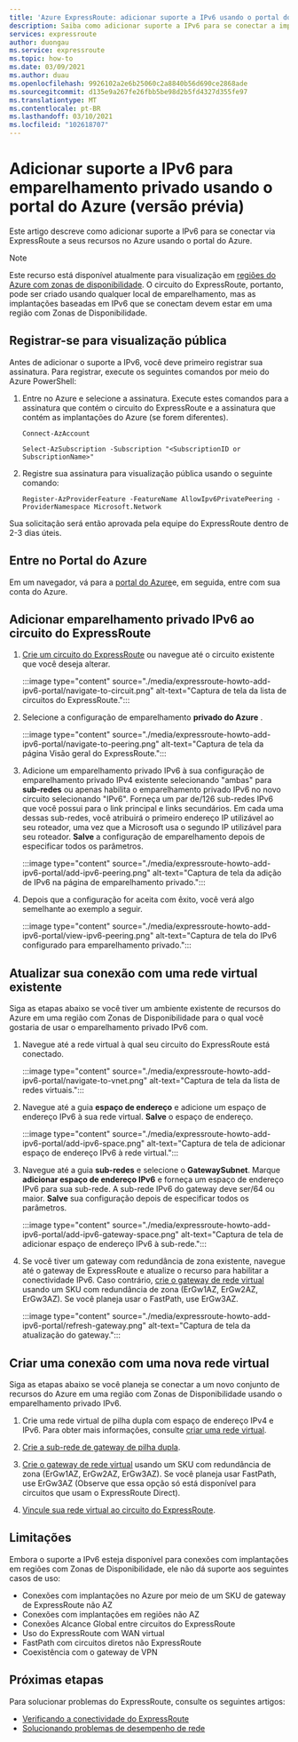 ```yaml
---
title: 'Azure ExpressRoute: adicionar suporte a IPv6 usando o portal do Azure'
description: Saiba como adicionar suporte a IPv6 para se conectar a implantações do Azure usando o portal do Azure.
services: expressroute
author: duongau
ms.service: expressroute
ms.topic: how-to
ms.date: 03/09/2021
ms.author: duau
ms.openlocfilehash: 9926102a2e6b25060c2a8840b56d690ce2868ade
ms.sourcegitcommit: d135e9a267fe26fbb5be98d2b5fd4327d355fe97
ms.translationtype: MT
ms.contentlocale: pt-BR
ms.lasthandoff: 03/10/2021
ms.locfileid: "102618707"
---
```

# <a name="add-ipv6-support-for-private-peering-using-the-azure-portal-preview"></a>Adicionar suporte a IPv6 para emparelhamento privado usando o portal do Azure (versão prévia)

Este artigo descreve como adicionar suporte a IPv6 para se conectar via ExpressRoute a seus recursos no Azure usando o portal do Azure. 

> [!Note]
> Este recurso está disponível atualmente para visualização em [regiões do Azure com zonas de disponibilidade](https://docs.microsoft.com/azure/availability-zones/az-region#azure-regions-with-availability-zones). O circuito do ExpressRoute, portanto, pode ser criado usando qualquer local de emparelhamento, mas as implantações baseadas em IPv6 que se conectam devem estar em uma região com Zonas de Disponibilidade.

## <a name="register-for-public-preview"></a>Registrar-se para visualização pública
Antes de adicionar o suporte a IPv6, você deve primeiro registrar sua assinatura. Para registrar, execute os seguintes comandos por meio do Azure PowerShell:

1.  Entre no Azure e selecione a assinatura. Execute estes comandos para a assinatura que contém o circuito do ExpressRoute e a assinatura que contém as implantações do Azure (se forem diferentes).

    ```azurepowershell-interactive
    Connect-AzAccount 

    Select-AzSubscription -Subscription "<SubscriptionID or SubscriptionName>"
    ```

1. Registre sua assinatura para visualização pública usando o seguinte comando:
    ```azurepowershell-interactive
    Register-AzProviderFeature -FeatureName AllowIpv6PrivatePeering -ProviderNamespace Microsoft.Network
    ```

Sua solicitação será então aprovada pela equipe do ExpressRoute dentro de 2-3 dias úteis.

## <a name="sign-in-to-the-azure-portal"></a>Entre no Portal do Azure

Em um navegador, vá para a [portal do Azure](https://portal.azure.com)e, em seguida, entre com sua conta do Azure.

## <a name="add-ipv6-private-peering-to-your-expressroute-circuit"></a>Adicionar emparelhamento privado IPv6 ao circuito do ExpressRoute

1. [Crie um circuito do ExpressRoute](expressroute-howto-circuit-portal-resource-manager.md) ou navegue até o circuito existente que você deseja alterar.

    :::image type="content" source="./media/expressroute-howto-add-ipv6-portal/navigate-to-circuit.png" alt-text="Captura de tela da lista de circuitos do ExpressRoute.":::

1. Selecione a configuração de emparelhamento **privado do Azure** .

    :::image type="content" source="./media/expressroute-howto-add-ipv6-portal/navigate-to-peering.png" alt-text="Captura de tela da página Visão geral do ExpressRoute.":::

1. Adicione um emparelhamento privado IPv6 à sua configuração de emparelhamento privado IPv4 existente selecionando "ambas" para **sub-redes** ou apenas habilita o emparelhamento privado IPv6 no novo circuito selecionando "IPv6". Forneça um par de/126 sub-redes IPv6 que você possui para o link principal e links secundários. Em cada uma dessas sub-redes, você atribuirá o primeiro endereço IP utilizável ao seu roteador, uma vez que a Microsoft usa o segundo IP utilizável para seu roteador. **Salve** a configuração de emparelhamento depois de especificar todos os parâmetros.

    :::image type="content" source="./media/expressroute-howto-add-ipv6-portal/add-ipv6-peering.png" alt-text="Captura de tela da adição de IPv6 na página de emparelhamento privado.":::

1. Depois que a configuração for aceita com êxito, você verá algo semelhante ao exemplo a seguir.

    :::image type="content" source="./media/expressroute-howto-add-ipv6-portal/view-ipv6-peering.png" alt-text="Captura de tela do IPv6 configurado para emparelhamento privado.":::

## <a name="update-your-connection-to-an-existing-virtual-network"></a>Atualizar sua conexão com uma rede virtual existente

Siga as etapas abaixo se você tiver um ambiente existente de recursos do Azure em uma região com Zonas de Disponibilidade para o qual você gostaria de usar o emparelhamento privado IPv6 com.

1. Navegue até a rede virtual à qual seu circuito do ExpressRoute está conectado.

    :::image type="content" source="./media/expressroute-howto-add-ipv6-portal/navigate-to-vnet.png" alt-text="Captura de tela da lista de redes virtuais.":::

1. Navegue até a guia **espaço de endereço** e adicione um espaço de endereço IPv6 à sua rede virtual. **Salve** o espaço de endereço.

    :::image type="content" source="./media/expressroute-howto-add-ipv6-portal/add-ipv6-space.png" alt-text="Captura de tela de adicionar espaço de endereço IPv6 à rede virtual.":::

1. Navegue até a guia **sub-redes** e selecione o **GatewaySubnet**. Marque **adicionar espaço de endereço IPv6** e forneça um espaço de endereço IPv6 para sua sub-rede. A sub-rede IPv6 do gateway deve ser/64 ou maior. **Salve** sua configuração depois de especificar todos os parâmetros.

    :::image type="content" source="./media/expressroute-howto-add-ipv6-portal/add-ipv6-gateway-space.png" alt-text="Captura de tela de adicionar espaço de endereço IPv6 à sub-rede.":::

1. Se você tiver um gateway com redundância de zona existente, navegue até o gateway de ExpressRoute e atualize o recurso para habilitar a conectividade IPv6. Caso contrário, [crie o gateway de rede virtual](expressroute-howto-add-gateway-portal-resource-manager.md) usando um SKU com redundância de zona (ErGw1AZ, ErGw2AZ, ErGw3AZ). Se você planeja usar o FastPath, use ErGw3AZ.

    :::image type="content" source="./media/expressroute-howto-add-ipv6-portal/refresh-gateway.png" alt-text="Captura de tela da atualização do gateway.":::

## <a name="create-a-connection-to-a-new-virtual-network"></a>Criar uma conexão com uma nova rede virtual

Siga as etapas abaixo se você planeja se conectar a um novo conjunto de recursos do Azure em uma região com Zonas de Disponibilidade usando o emparelhamento privado IPv6.

1. Crie uma rede virtual de pilha dupla com espaço de endereço IPv4 e IPv6. Para obter mais informações, consulte [criar uma rede virtual](../virtual-network/quick-create-portal.md#create-a-virtual-network).

1. [Crie a sub-rede de gateway de pilha dupla](expressroute-howto-add-gateway-portal-resource-manager.md#create-the-gateway-subnet).

1. [Crie o gateway de rede virtual](expressroute-howto-add-gateway-portal-resource-manager.md#create-the-virtual-network-gateway) usando um SKU com redundância de zona (ErGw1AZ, ErGw2AZ, ErGw3AZ). Se você planeja usar FastPath, use ErGw3AZ (Observe que essa opção só está disponível para circuitos que usam o ExpressRoute Direct).

1. [Vincule sua rede virtual ao circuito do ExpressRoute](expressroute-howto-linkvnet-portal-resource-manager.md).

## <a name="limitations"></a>Limitações
Embora o suporte a IPv6 esteja disponível para conexões com implantações em regiões com Zonas de Disponibilidade, ele não dá suporte aos seguintes casos de uso:

* Conexões com implantações no Azure por meio de um SKU de gateway de ExpressRoute não AZ
* Conexões com implantações em regiões não AZ
* Conexões Alcance Global entre circuitos do ExpressRoute
* Uso do ExpressRoute com WAN virtual
* FastPath com circuitos diretos não ExpressRoute
* Coexistência com o gateway de VPN

## <a name="next-steps"></a>Próximas etapas

Para solucionar problemas do ExpressRoute, consulte os seguintes artigos:

* [Verificando a conectividade do ExpressRoute](expressroute-troubleshooting-expressroute-overview.md)
* [Solucionando problemas de desempenho de rede](expressroute-troubleshooting-network-performance.md)
